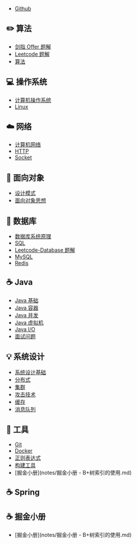 - [Github](https://github.com/CyC2018/CS-Notes)

## ✏️ 算法

- [剑指 Offer 题解](notes/剑指%20Offer%20题解%20-%20目录1.md) </br>
- [Leetcode 题解](notes/Leetcode%20题解%20-%20目录1.md) </br>
- [算法](notes/算法%20-%20目录1.md) </br>

## 💻 操作系统

- [计算机操作系统](notes/计算机操作系统%20-%20目录1.md) </br>
- [Linux](notes/Linux.md)

## ☁️ 网络

- [计算机网络](notes/计算机网络%20-%20目录1.md) </br>
- [HTTP](notes/HTTP.md) </br>
- [Socket](notes/Socket.md)

## 🎨 面向对象

- [设计模式](notes/设计模式%20-%20目录1.md) </br>
- [面向对象思想](notes/面向对象思想.md)

## 💾 数据库

- [数据库系统原理](notes/数据库系统原理.md) </br>
- [SQL](notes/SQL.md) </br>
- [Leetcode-Database 题解](notes/Leetcode-Database%20题解.md) </br>
- [MySQL](notes/MySQL.md) </br>
- [Redis](notes/Redis.md)

## ☕️ Java

- [Java 基础](notes/Java%20基础.md) </br>
- [Java 容器](notes/Java%20容器.md) </br>
- [Java 并发](notes/Java%20并发.md) </br>
- [Java 虚拟机](notes/Java%20虚拟机.md) </br>
- [Java I/O](notes/Java%20IO.md)
- [面试问题](notes/面试基础问题整理（全）.md)

## 💡 系统设计

- [系统设计基础](notes/系统设计基础.md) </br>
- [分布式](notes/分布式.md) </br>
- [集群](notes/集群.md) </br>
- [攻击技术](notes/攻击技术.md) </br>
- [缓存](notes/缓存.md) </br>
- [消息队列](notes/消息队列.md)

## 🔧 工具

- [Git](notes/Git.md)</br>
- [Docker](notes/Docker.md) </br>
- [正则表达式](notes/正则表达式.md) </br>
- [构建工具](notes/构建工具.md)
- [掘金小册](notes/掘金小册 - B+树索引的使用.md)

## ☕️ Spring

## ☕️ 掘金小册

- [掘金小册](notes/掘金小册 - B+树索引的使用.md)

<!--⭐️欢迎关注我的公众号 CyC2018，在公众号后台回复关键字 📚 **资料** 可领取复习大纲，这份大纲是我花了一整年时间整理的面试知识点列表，不仅系统整理了面试知识点，而且标注了各个知识点的重要程度，从而帮你理清多而杂的面试知识点。可以说我基本是按照这份大纲来进行复习的，这份大纲对我拿到了 BAT 头条等 Offer 起到很大的帮助。你们完全可以和我一样根据大纲上列的知识点来进行复习，就不用看很多不重要的内容，也可以知道哪些内容很重要从而多安排一些复习时间。
<br/><br/>

<div align="center">
  <img src="https://cyc-1256109796.cos.ap-guangzhou.myqcloud.com/%E5%85%AC%E4%BC%97%E5%8F%B7.jpg" width="200px">
</div> -->


